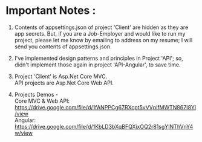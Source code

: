 # Important Notes :

1. Contents of appsettings.json of project 'Client' are hidden as they are app secrets. 
But, if you are a Job-Employer and would like to run my project, please let me know by emailing to address on my resume; I will send you contents of appsettings.json.

2. I've implemented design patterns and principles in Project 'API'; so, didn't implement those again in project 'API-Angular', to save time.

3. Project 'Client' is Asp.Net Core MVC.  
   API projects are Asp.Net Core Web API.

4. Projects Demos -  
Core MVC & Web API: https://drive.google.com/file/d/1fANPPCg67RXcpt5vVVplfMWTN867I8Yl/view  
Angular: https://drive.google.com/file/d/1KbLD3bXqBFQXixOQ2r81sgYINThVnY4w/view
